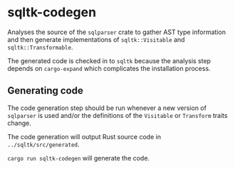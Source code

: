 # sqltk-codegen

Analyses the source of the `sqlparser` crate to gather AST type information and then generate implementations of `sqltk::Visitable` and `sqltk::Transformable`.

The generated code is checked in to `sqltk` because the analysis step depends on `cargo-expand` which complicates the installation process.

## Generating code

The code generation step should be run whenever a new version of `sqlparser` is used and/or the definitions of the `Visitable` or `Transform` traits change.

The code generation will output Rust source code in `../sqltk/src/generated`.

`cargo run sqltk-codegen` will generate the code.